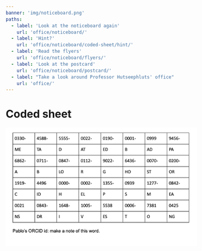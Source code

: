 ```yaml
---
banner: 'img/noticeboard.png'
paths:
  - label: 'Look at the noticeboard again'
    url: 'office/noticeboard/'
  - label: 'Hint?'
    url: 'office/noticeboard/coded-sheet/hint/'
  - label: 'Read the flyers'
    url: 'office/noticeboard/flyers/'
  - label: 'Look at the postcard'
    url: 'office/noticeboard/postcard/'
  - label: "Take a look around Professor Hutseephluts' office"
    url: 'office/'
---
```


# Coded sheet

![](./coded-sheet.png)
